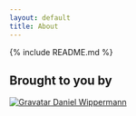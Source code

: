 ```yaml
---
layout: default
title: About
---
```


{% include README.md %}


## Brought to you by

[![Gravatar](http://www.gravatar.com/avatar/47da741e6cbac21945a7334f570176f4.png?s=48) Daniel Wippermann](http://github.com/danielwippermann)
